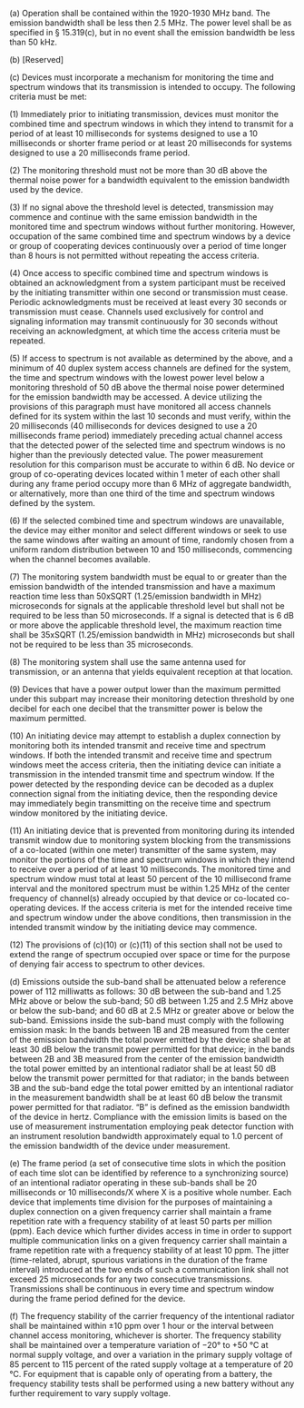 (a) Operation shall be contained within the 1920-1930 MHz band. The emission bandwidth shall be less then 2.5 MHz. The power level shall be as specified in § 15.319(c), but in no event shall the emission bandwidth be less than 50 kHz.

(b) [Reserved]

(c) Devices must incorporate a mechanism for monitoring the time and spectrum windows that its transmission is intended to occupy. The following criteria must be met:

(1) Immediately prior to initiating transmission, devices must monitor the combined time and spectrum windows in which they intend to transmit for a period of at least 10 milliseconds for systems designed to use a 10 milliseconds or shorter frame period or at least 20 milliseconds for systems designed to use a 20 milliseconds frame period.

(2) The monitoring threshold must not be more than 30 dB above the thermal noise power for a bandwidth equivalent to the emission bandwidth used by the device.

(3) If no signal above the threshold level is detected, transmission may commence and continue with the same emission bandwidth in the monitored time and spectrum windows without further monitoring. However, occupation of the same combined time and spectrum windows by a device or group of cooperating devices continuously over a period of time longer than 8 hours is not permitted without repeating the access criteria.

(4) Once access to specific combined time and spectrum windows is obtained an acknowledgment from a system participant must be received by the initiating transmitter within one second or transmission must cease. Periodic acknowledgments must be received at least every 30 seconds or transmission must cease. Channels used exclusively for control and signaling information may transmit continuously for 30 seconds without receiving an acknowledgment, at which time the access criteria must be repeated.

(5) If access to spectrum is not available as determined by the above, and a minimum of 40 duplex system access channels are defined for the system, the time and spectrum windows with the lowest power level below a monitoring threshold of 50 dB above the thermal noise power determined for the emission bandwidth may be accessed. A device utilizing the provisions of this paragraph must have monitored all access channels defined for its system within the last 10 seconds and must verify, within the 20 milliseconds (40 milliseconds for devices designed to use a 20 milliseconds frame period) immediately preceding actual channel access that the detected power of the selected time and spectrum windows is no higher than the previously detected value. The power measurement resolution for this comparison must be accurate to within 6 dB. No device or group of co-operating devices located within 1 meter of each other shall during any frame period occupy more than 6 MHz of aggregate bandwidth, or alternatively, more than one third of the time and spectrum windows defined by the system.
                                    

(6) If the selected combined time and spectrum windows are unavailable, the device may either monitor and select different windows or seek to use the same windows after waiting an amount of time, randomly chosen from a uniform random distribution between 10 and 150 milliseconds, commencing when the channel becomes available.

(7) The monitoring system bandwidth must be equal to or greater than the emission bandwidth of the intended transmission and have a maximum reaction time less than 50xSQRT (1.25/emission bandwidth in MHz) microseconds for signals at the applicable threshold level but shall not be required to be less than 50 microseconds. If a signal is detected that is 6 dB or more above the applicable threshold level, the maximum reaction time shall be 35xSQRT (1.25/emission bandwidth in MHz) microseconds but shall not be required to be less than 35 microseconds.

(8) The monitoring system shall use the same antenna used for transmission, or an antenna that yields equivalent reception at that location.

(9) Devices that have a power output lower than the maximum permitted under this subpart may increase their monitoring detection threshold by one decibel for each one decibel that the transmitter power is below the maximum permitted.

(10) An initiating device may attempt to establish a duplex connection by monitoring both its intended transmit and receive time and spectrum windows. If both the intended transmit and receive time and spectrum windows meet the access criteria, then the initiating device can initiate a transmission in the intended transmit time and spectrum window. If the power detected by the responding device can be decoded as a duplex connection signal from the initiating device, then the responding device may immediately begin transmitting on the receive time and spectrum window monitored by the initiating device.

(11) An initiating device that is prevented from monitoring during its intended transmit window due to monitoring system blocking from the transmissions of a co-located (within one meter) transmitter of the same system, may monitor the portions of the time and spectrum windows in which they intend to receive over a period of at least 10 milliseconds. The monitored time and spectrum window must total at least 50 percent of the 10 millisecond frame interval and the monitored spectrum must be within 1.25 MHz of the center frequency of channel(s) already occupied by that device or co-located co-operating devices. If the access criteria is met for the intended receive time and spectrum window under the above conditions, then transmission in the intended transmit window by the initiating device may commence.

(12) The provisions of (c)(10) or (c)(11) of this section shall not be used to extend the range of spectrum occupied over space or time for the purpose of denying fair access to spectrum to other devices.

(d) Emissions outside the sub-band shall be attenuated below a reference power of 112 milliwatts as follows: 30 dB between the sub-band and 1.25 MHz above or below the sub-band; 50 dB between 1.25 and 2.5 MHz above or below the sub-band; and 60 dB at 2.5 MHz or greater above or below the sub-band. Emissions inside the sub-band must comply with the following emission mask: In the bands between 1B and 2B measured from the center of the emission bandwidth the total power emitted by the device shall be at least 30 dB below the transmit power permitted for that device; in the bands between 2B and 3B measured from the center of the emission bandwidth the total power emitted by an intentional radiator shall be at least 50 dB below the transmit power permitted for that radiator; in the bands between 3B and the sub-band edge the total power emitted by an intentional radiator in the measurement bandwidth shall be at least 60 dB below the transmit power permitted for that radiator. “B” is defined as the emission bandwidth of the device in hertz. Compliance with the emission limits is based on the use of measurement instrumentation employing peak detector function with an instrument resolution bandwidth approximately equal to 1.0 percent of the emission bandwidth of the device under measurement.
                                    

(e) The frame period (a set of consecutive time slots in which the position of each time slot can be identified by reference to a synchronizing source) of an intentional radiator operating in these sub-bands shall be 20 milliseconds or 10 milliseconds/X where X is a positive whole number. Each device that implements time division for the purposes of maintaining a duplex connection on a given frequency carrier shall maintain a frame repetition rate with a frequency stability of at least 50 parts per million (ppm). Each device which further divides access in time in order to support multiple communication links on a given frequency carrier shall maintain a frame repetition rate with a frequency stability of at least 10 ppm. The jitter (time-related, abrupt, spurious variations in the duration of the frame interval) introduced at the two ends of such a communication link shall not exceed 25 microseconds for any two consecutive transmissions. Transmissions shall be continuous in every time and spectrum window during the frame period defined for the device.

(f) The frequency stability of the carrier frequency of the intentional radiator shall be maintained within ±10 ppm over 1 hour or the interval between channel access monitoring, whichever is shorter. The frequency stability shall be maintained over a temperature variation of −20° to +50 °C at normal supply voltage, and over a variation in the primary supply voltage of 85 percent to 115 percent of the rated supply voltage at a temperature of 20 °C. For equipment that is capable only of operating from a battery, the frequency stability tests shall be performed using a new battery without any further requirement to vary supply voltage.

